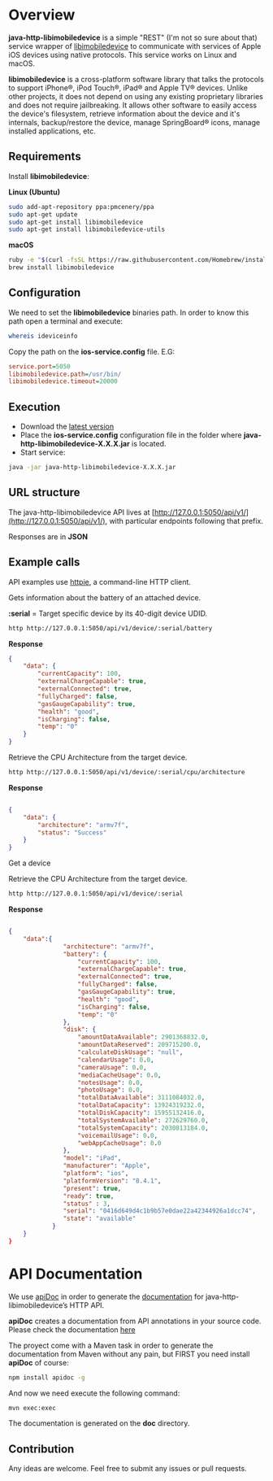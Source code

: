 # Overview #

**java-http-libimobiledevice** is a simple "REST" (I'm not so sure about that) service wrapper of [libimobiledevice](https://github.com/libimobiledevice/libimobiledevice) to communicate with services of Apple iOS devices using native
protocols. This service works on Linux and macOS. 

**libimobiledevice** is a cross-platform software library that talks the protocols to support iPhone®, iPod Touch®, iPad® and Apple TV® devices. Unlike other projects, it does not depend on using any existing proprietary libraries and does not require jailbreaking. It allows other software to easily access the device's filesystem, retrieve information about the device and it's internals, backup/restore the device, manage SpringBoard® icons, manage installed applications, etc.

## Requirements 

Install **libimobiledevice**: 

**Linux (Ubuntu)**
```bash
sudo add-apt-repository ppa:pmcenery/ppa
sudo apt-get update
sudo apt-get install libimobiledevice
sudo apt-get install libimobiledevice-utils
```

**macOS**
```bash
ruby -e "$(curl -fsSL https://raw.githubusercontent.com/Homebrew/install/master/install)" < /dev/null 2> /dev/null
brew install libimobiledevice
```

## Configuration

We need to set the **libimobiledevice** binaries path. In order to know this path open a terminal and execute:

```bash
whereis ideviceinfo 
```

Copy the path on the **ios-service.config** file. E.G:

```ini
service.port=5050
libimobiledevice.path=/usr/bin/
libimobiledevice.timeout=20000
```

## Execution

*	Download the [latest version](https://github.com/mobileboxlab/java-http-libimobiledevice/releases)
*	Place the **ios-service.config** configuration file in the folder where **java-http-libimobiledevice-X.X.X.jar** is located.
*	Start service:

```bash
java -jar java-http-libimobiledevice-X.X.X.jar
```

## URL structure

The java-http-libimobiledevice API lives at [http://127.0.0.1:5050/api/v1/](http://127.0.0.1:5050/api/v1/), with particular endpoints following that prefix.

Responses are in **JSON** 

## Example calls

API examples use [httpie](https://httpie.org), a command-line HTTP client.

Gets information about the battery of an attached device.

**:serial** = Target specific device by its 40-digit device UDID.

```bash
http http://127.0.0.1:5050/api/v1/device/:serial/battery
```
**Response**

```json
{
    "data": {
        "currentCapacity": 100,
        "externalChargeCapable": true,
        "externalConnected": true,
        "fullyCharged": false,
        "gasGaugeCapability": true,
        "health": "good",
        "isCharging": false,
        "temp": "0"
    }
}
```

Retrieve the CPU Architecture from the target device.

```bash
http http://127.0.0.1:5050/api/v1/device/:serial/cpu/architecture
```
**Response**

```json

{
    "data": {
        "architecture": "armv7f",
        "status": "Success"
    }
}
```
Get a device

Retrieve the CPU Architecture from the target device.

```bash
http http://127.0.0.1:5050/api/v1/device/:serial
```
**Response**

```json

{
    "data":{
               "architecture": "armv7f", 
               "battery": {
                   "currentCapacity": 100, 
                   "externalChargeCapable": true, 
                   "externalConnected": true, 
                   "fullyCharged": false, 
                   "gasGaugeCapability": true, 
                   "health": "good", 
                   "isCharging": false, 
                   "temp": "0"     
               }, 
               "disk": {
                   "amountDataAvailable": 2901368832.0, 
                   "amountDataReserved": 209715200.0, 
                   "calculateDiskUsage": "null", 
                   "calendarUsage": 0.0, 
                   "cameraUsage": 0.0, 
                   "mediaCacheUsage": 0.0, 
                   "notesUsage": 0.0, 
                   "photoUsage": 0.0, 
                   "totalDataAvailable": 3111084032.0, 
                   "totalDataCapacity": 13924319232.0, 
                   "totalDiskCapacity": 15955132416.0, 
                   "totalSystemAvailable": 272629760.0, 
                   "totalSystemCapacity": 2030813184.0, 
                   "voicemailUsage": 0.0, 
                   "webAppCacheUsage": 0.0
               }, 
               "model": "iPad", 
               "manufacturer": "Apple",
               "platform": "ios", 
               "platformVersion": "8.4.1", 
               "present": true,     
               "ready": true,
               "status" : 3, 
               "serial": "0416d649d4c1b9b57e0dae22a42344926a1dcc74",
               "state": "available"     
            }
    }
}
```

# API Documentation

We use [apiDoc](http://apidocjs.com/) in order to generate the [documentation](https://mobileboxlab.github.io/java-http-libimobiledevice/) for java-http-libimobiledevice’s HTTP API.

**apiDoc** creates a documentation from API annotations in your source code. Please check the documentation [here](http://apidocjs.com/#params)

The proyect come with a Maven task in order to generate the documentation from Maven without any pain, but FIRST you need install **apiDoc** of course:

```bash
npm install apidoc -g 
```

And now we need execute the following command: 

```bash
mvn exec:exec
```

The documentation is generated on the **doc** directory. 

## Contribution

Any ideas are welcome. Feel free to submit any issues or pull requests.

